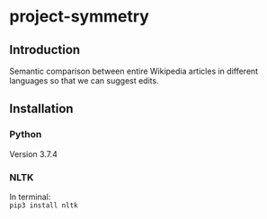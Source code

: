 # project-symmetry
## Introduction
Semantic comparison between entire Wikipedia articles in different languages so that we can suggest edits.
## Installation
### Python
Version 3.7.4
### NLTK
In terminal:  
`pip3 install nltk`


